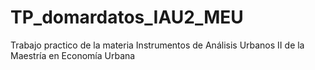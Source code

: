 # TP_domardatos_IAU2_MEU
Trabajo practico de la materia Instrumentos de Análisis Urbanos II de la Maestría en Economía Urbana

